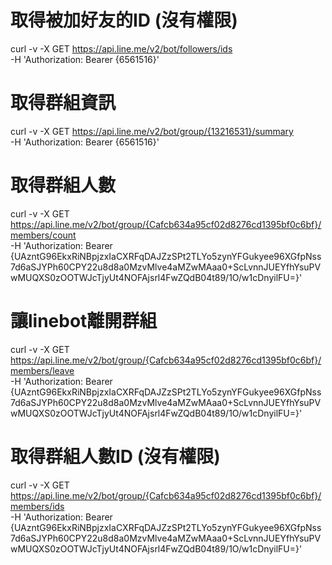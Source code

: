 


# 取得被加好友的ID (沒有權限)
curl -v -X GET https://api.line.me/v2/bot/followers/ids \
-H 'Authorization: Bearer {6561516}'

# 取得群組資訊
curl -v -X GET https://api.line.me/v2/bot/group/{13216531}/summary \
-H 'Authorization: Bearer {6561516}'

# 取得群組人數
curl -v -X GET https://api.line.me/v2/bot/group/{Cafcb634a95cf02d8276cd1395bf0c6bf}/members/count \
-H 'Authorization: Bearer {UAzntG96EkxRiNBpjzxIaCXRFqDAJZzSPt2TLYo5zynYFGukyee96XGfpNss7d6aSJYPh60CPY22u8d8a0MzvMlve4aMZwMAaa0+ScLvnnJUEYfhYsuPVwMUQXS0zOOTWJcTjyUt4NOFAjsrl4FwZQdB04t89/1O/w1cDnyilFU=}'

# 讓linebot離開群組
curl -v -X GET https://api.line.me/v2/bot/group/{Cafcb634a95cf02d8276cd1395bf0c6bf}/members/leave \
-H 'Authorization: Bearer {UAzntG96EkxRiNBpjzxIaCXRFqDAJZzSPt2TLYo5zynYFGukyee96XGfpNss7d6aSJYPh60CPY22u8d8a0MzvMlve4aMZwMAaa0+ScLvnnJUEYfhYsuPVwMUQXS0zOOTWJcTjyUt4NOFAjsrl4FwZQdB04t89/1O/w1cDnyilFU=}'

# 取得群組人數ID (沒有權限)
curl -v -X GET https://api.line.me/v2/bot/group/{Cafcb634a95cf02d8276cd1395bf0c6bf}/members/ids \
-H 'Authorization: Bearer {UAzntG96EkxRiNBpjzxIaCXRFqDAJZzSPt2TLYo5zynYFGukyee96XGfpNss7d6aSJYPh60CPY22u8d8a0MzvMlve4aMZwMAaa0+ScLvnnJUEYfhYsuPVwMUQXS0zOOTWJcTjyUt4NOFAjsrl4FwZQdB04t89/1O/w1cDnyilFU=}'

